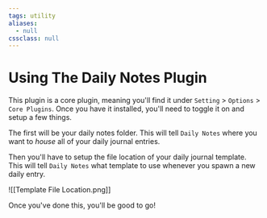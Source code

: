 ```yaml
---
tags: utility
aliases:
  - null
cssclass: null
---
```


# Using The Daily Notes Plugin

This plugin is a core plugin, meaning you'll find it under `Setting` > `Options` > `Core Plugins`. Once you have it installed, you'll need to toggle it on and setup a few things.


The first will be your daily notes folder. This will tell `Daily Notes` where you want to *house* all of your daily journal entries.

Then you'll have to setup the file location of your daily journal template. This will tell `Daily Notes` what template to use whenever you spawn a new daily entry.

![[Template File Location.png]]

Once you've done this, you'll be good to go! 